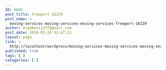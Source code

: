 ```yaml
---
ID: 6692
post_title: Freeport 16229
post_name: >
  moving-services-moving-services-moving-services-freeport-16229
author: mrgabonijeff@gmail.com
post_date: 2018-03-28 01:47:22
layout: page
link: >
  http://localhost/wordpress/moving-services-moving-services-moving-services-freeport-16229/
published: true
tags: [ ]
categories: [ ]
---
```

